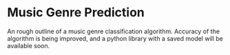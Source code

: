 # Music Genre Prediction

An rough outline of a music genre classification algorithm. Accuracy of the algorithm is being improved, and a python library with a saved model will be available soon.
